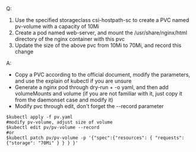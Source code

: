 Q:

1. Use the specified storageclass csi-hostpath-sc to create a PVC named pv-volume with a capacity of 10Mi
2. Create a pod named web-server, and mount the /usr/share/nginx/html directory of the nginx container with this pvc
3. Update the size of the above pvc from 10Mi to 70Mi, and record this change

A:

- Copy a PVC according to the official document, modify the parameters, and use the explain of kubectl if you are unsure
- Generate a nginx pod through dry-run + -o yaml, and then add volumeMounts and volume (if you are not familiar with it, just copy it from the daemonset case and modify it)
- Modify pvc through edit, don't forget the --record parameter

```shell
$kubectl apply -f pv.yaml
#modify pv-volume, adjust size of volume
$kubectl edit pv/pv-volume --record
#or
$kubectl patch pv/pv-volume -p '{"spec":{"resources": { "requests": {"storage": "70Mi" } } } }'
```
